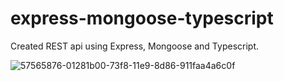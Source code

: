 # express-mongoose-typescript

Created REST api using Express, Mongoose and Typescript.

![57565876-01281b00-73f8-11e9-8d86-911faa4a6c0f](https://user-images.githubusercontent.com/13516588/188319777-2869952c-d96b-46e5-8370-97ba8cc623d1.png)

 
